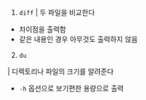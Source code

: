 1. `diff`
   | 두 파일을 비교한다

- 차이점을 출력함
- 같은 내용인 경우 아무것도 출력하지 않음

2. `du`

| 디렉토리나 파일의 크기를 알려준다

- `-h` 옵션으로 보기편한 용량으로 출력
